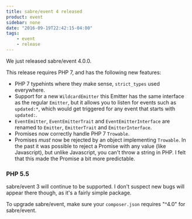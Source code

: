 ```yaml
---
title: sabre/event 4 released
product: event 
sidebar: none
date: "2016-09-19T22:42:15-04:00"
tags:
    - event 
    - release
---
```


We just released sabre/event 4.0.0.

This release requires PHP 7, and has the following new features:

* PHP 7 typehints where they make sense, `strict_types` used everywhere.
* Support for a new `WildcardEmitter` this Emitter has the same interface as
  the regular `Emitter`, but it allows you to listen for events such as
  `updated:*`, which would get triggered for any event that starts with
  `updated:`.
* `EventEmitter`, `EventEmitterTrait` and `EventEmitterInterface` are renamed
  to `Emitter`, `EmitterTrait` and `EmitterInterface`.
* Promises now correctly handle PHP 7 `Trowable`.
* Promises _must_ now be rejected by an object implementing `Trowable`. In the
  past it was possible to reject a Promise with any value (like Javascript),
  but unlike Javascript, you can't throw a string in PHP. I felt that this
  made the Promise a bit more predictable.

### PHP 5.5

sabre/event 3 will continue to be supported. I don't suspect new bugs will
appear there though, as it's a fairly simple package.

To upgrade sabre/event, make sure your `composer.json` requires "^4.0" for
sabre/event.

[1]: https://github.com/fruux/sabre-event/blob/4.0.0/CHANGELOG.md
[2]: https://github.com/fruux/sabre-event/releases
